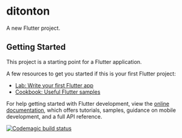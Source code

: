 # ditonton

A new Flutter project.

## Getting Started

This project is a starting point for a Flutter application.

A few resources to get you started if this is your first Flutter project:

- [Lab: Write your first Flutter app](https://docs.flutter.dev/get-started/codelab)
- [Cookbook: Useful Flutter samples](https://docs.flutter.dev/cookbook)

For help getting started with Flutter development, view the
[online documentation](https://docs.flutter.dev/), which offers tutorials,
samples, guidance on mobile development, and a full API reference.

[![Codemagic build status](https://api.codemagic.io/apps/65afabd5c7ede2dd64968823/65afabd5c7ede2dd64968822/status_badge.svg)](https://codemagic.io/apps/65afabd5c7ede2dd64968823/65afabd5c7ede2dd64968822/latest_build)
